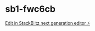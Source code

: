 # sb1-fwc6cb

[Edit in StackBlitz next generation editor ⚡️](https://stackblitz.com/~/github.com/aimwizards/sb1-fwc6cb)